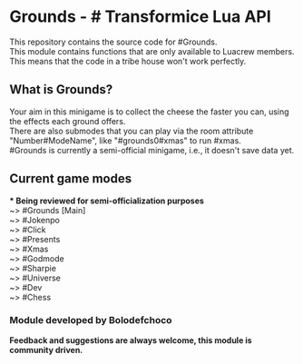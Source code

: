# Grounds - # Transformice Lua API
This repository contains the source code for #Grounds.<br>
This module contains functions that are only available to Luacrew members. This means that the code in a tribe house won't work perfectly.

## What is Grounds?
Your aim in this minigame is to collect the cheese the faster you can, using the effects each ground offers.<br>
There are also submodes that you can play via the room attribute "Number\#ModeName", like "#grounds0\#xmas" to run #xmas.<br>
#Grounds is currently a semi-official minigame, i.e., it doesn't save data yet.

## Current game modes
**\* Being reviewed for semi-officialization purposes**<br>
~> #Grounds [Main]<br>
~> #Jokenpo<br>
~> #Click<br>
~> #Presents<br>
~> #Xmas<br>
~> #Godmode<br>
~> #Sharpie<br>
~> #Universe<br>
~> #Dev<br>
~> #Chess


### Module developed by Bolodefchoco

**Feedback and suggestions are always welcome, this module is community driven.**
